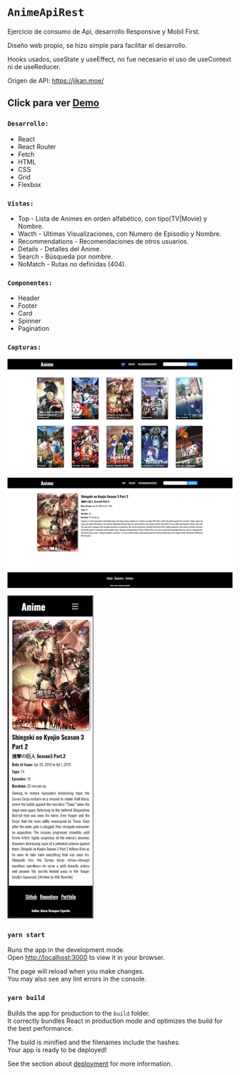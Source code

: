 # `AnimeApiRest`

Ejercicio de consumo de Api, desarrollo Responsive y Mobil First.

Diseño web propio, se hizo simple para facilitar el desarrollo.

Hooks usados, useState y useEffect, no fue necesario el uso de useContext ni de useReducer.

Origen de API: https://jikan.moe/

## Click para ver [Demo](https://marco90v.github.io/animeApiRest/)

### `Desarrollo: `
* React
* React Router
* Fetch
* HTML
* CSS
* Grid
* Flexbox
  
### `Vistas:`
* Top - Lista de Animes en orden alfabético, con tipo(TV|Movie) y Nombre.
* Wacth - Ultimas Visualizaciones, con Numero de Episodio y Nombre.
* Recommendations - Recomendaciones de otros usuarios.
* Details - Detalles del Anime.
* Search - Búsqueda por nombre.
* NoMatch - Rutas no definidas (404).

### `Componentes:`
* Header
* Footer
* Card
* Spinner
* Pagination

### `Capturas:`
![Top_Desktop](./assets/Top_desktop.webp)

![Detail_Desktop](./assets/Detail_desktop.webp)

![Detail_Movil](./assets/Detail_movil.webp)

### `yarn start`

Runs the app in the development mode.\
Open [http://localhost:3000](http://localhost:3000) to view it in your browser.

The page will reload when you make changes.\
You may also see any lint errors in the console.

### `yarn build`

Builds the app for production to the `build` folder.\
It correctly bundles React in production mode and optimizes the build for the best performance.

The build is minified and the filenames include the hashes.\
Your app is ready to be deployed!

See the section about [deployment](https://facebook.github.io/create-react-app/docs/deployment) for more information.
